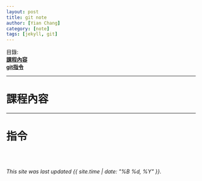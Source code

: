 ```yaml
---
layout: post
title: git note
author: [Yian Chang]
category: [note]
tags: [jekyll, git]
---
```

目錄:<br>
[**課程內容**](#課程內容)<br>
[**git指令**](#指令)<br>

---
# 課程內容
---
# 指令
<br>
<br>

*This site was last updated {{ site.time | date: "%B %d, %Y" }}.*



